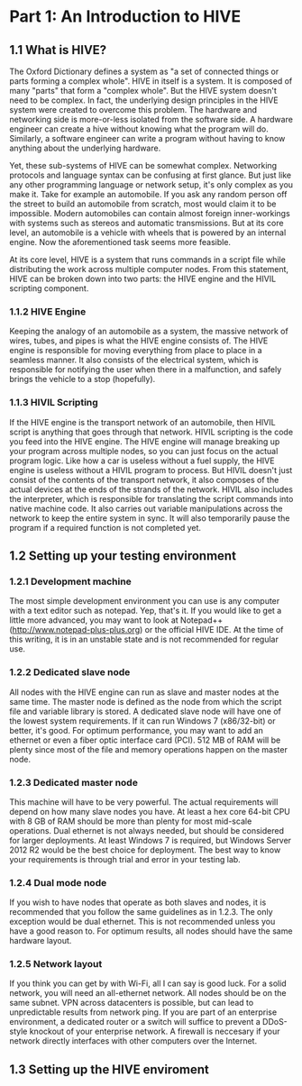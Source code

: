 # Part 1: An Introduction to HIVE
## 1.1 What is HIVE?
The Oxford Dictionary defines a system as "a set of connected things or parts forming a complex whole". HIVE in itself is a system. It is composed of many "parts" that form a "complex whole". But the HIVE system doesn't need to be complex. In fact, the underlying design principles in the HIVE system were created to overcome this problem. The hardware and networking side is more-or-less isolated from the software side. A hardware engineer can create a hive without knowing what the program will do. Similarly, a software engineer can write a program without having to know anything about the underlying hardware.

Yet, these sub-systems of HIVE can be somewhat complex. Networking protocols and language syntax can be confusing at first glance. But just like any other programming language or network setup, it's only complex as you make it. Take for example an automobile. If you ask any random person off the street to build an automobile from scratch, most would claim it to be impossible. Modern automobiles can contain almost foreign inner-workings with systems such as stereos and automatic transmissions. But at its core level, an automobile is a vehicle with wheels that is powered by an internal engine. Now the aforementioned task seems more feasible.

At its core level, HIVE is a system that runs commands in a script file while distributing the work across multiple computer nodes. From this statement, HIVE can be broken down into two parts: the HIVE engine and the HIVIL scripting component.

### 1.1.2 HIVE Engine
Keeping the analogy of an automobile as a system, the massive network of wires, tubes, and pipes is what the HIVE engine consists of. The HIVE engine is responsible for moving everything from place to place in a seamless manner. It also consists of the electrical system, which is responsible for notifying the user when there in a malfunction, and safely brings the vehicle to a stop (hopefully).

### 1.1.3 HIVIL Scripting
If the HIVE engine is the transport network of an automobile, then HIVIL script is anything that goes through that network. HIVIL scripting is the code you feed into the HIVE engine. The HIVE engine will manage breaking up your program across multiple nodes, so you can just focus on the actual program logic. Like how a car is useless without a fuel supply, the HIVE engine is useless without a HIVIL program to process. But HIVIL doesn't just consist of the contents of the transport network, it also composes of the actual devices at the ends of the strands of the network. HIVIL also includes the interpreter, which is responsible for translating the script commands into native machine code. It also carries out variable manipulations across the network to keep the entire system in sync. It will also temporarily pause the program if a required function is not completed yet.

## 1.2 Setting up your testing environment
### 1.2.1 Development machine
The most simple development environment you can use is any computer with a text editor such as notepad. Yep, that's it. If you would like to get a little more advanced, you may want to look at Notepad++ (http://www.notepad-plus-plus.org) or the official HIVE IDE. At the time of this writing, it is in an unstable state and is not recommended for regular use.

### 1.2.2 Dedicated slave node
All nodes with the HIVE engine can run as slave and master nodes at the same time. The master node is defined as the node from which the script file and variable library is stored. A dedicated slave node will have one of the lowest system requirements. If it can run Windows 7 (x86/32-bit) or better, it's good. For optimum performance, you may want to add an ethernet or even a fiber optic interface card (PCI). 512 MB of RAM will be plenty since most of the file and memory operations happen on the master node.

### 1.2.3 Dedicated master node
This machine will have to be very powerful. The actual requirements will depend on how many slave nodes you have. At least a hex core 64-bit CPU with 8 GB of RAM should be more than plenty for most mid-scale operations. Dual ethernet is not always needed, but should be considered for larger deployments. At least Windows 7 is required, but Windows Server 2012 R2 would be the best choice for deployment. The best way to know your requirements is through trial and error in your testing lab.

### 1.2.4 Dual mode node
If you wish to have nodes that operate as both slaves and nodes, it is recommended that you follow the same guidelines as in 1.2.3. The only exception would be dual ethernet. This is not recommended unless you have a good reason to. For optimum results, all nodes should have the same hardware layout.

### 1.2.5 Network layout
If you think you can get by with Wi-Fi, all I can say is good luck. For a solid network, you will need an all-ethernet network. All nodes should be on the same subnet. VPN across datacenters is possible, but can lead to unpredictable results from network ping. If you are part of an enterprise environment, a dedicated router or a switch will suffice to prevent a DDoS-style knockout of your enterprise network. A firewall is neccesary if your network directly interfaces with other computers over the Internet.

## 1.3 Setting up the HIVE enviroment